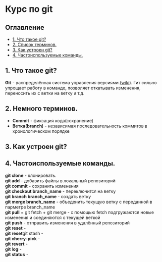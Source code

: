 <h1>Курс по git</h1>

<h2>Оглавление</h2>
<ul>
    <li>
        <a href="#1">1. Что такое git?</a>
    </li>
    <li>
        <a href="#2">2. Список терминов.</a>
    </li>
    <li>
        <a href="#3">3. Как устроен git?</a>
    </li>
    <li>
        <a href="#4">4. Частоиспользуемые команды.</a>
    </li>
</ul>

<h2 id="1">1. Что такое git?</h2>
<p>
    <strong>Git</strong> - распределённая система управления версиями.(<a href="https://ru.wikipedia.org/wiki/Git">wiki</a>). Гит сильно упрощает работу в команде, позволяет откатывать изменения, переносить их с ветки на ветку и т.д.
</p>

<h2 id="2">2. Немного терминов.</h2>
<ul>
    <li>
        <strong>Commit</strong> - фиксация кода(сохранение)
    </li>
    <li>
        <strong>Ветка(branch)</strong> - независимая последовательность коммитов в хронологическом порядке 
    </li>
</ul>

<h2 id="3">3. Как устроен git?</h2>

<h2 id="4">4. Частоиспользуемые команды.</h2>
<strong>git clone</strong> - клонировать. <br />
<strong>git add</strong> - добавить файлы в локальный репозиторий <br />
<strong>git commit</strong> - сохранить изменения <br />
<strong>git checkout branch_name</strong> - переключится на ветку <br />
<strong>git branch branch_name</strong> - создать ветку <br />
<strong>git merge branch_name</strong> - объеденить текущую ветку с переданной в парметре branch_name <br />
<strong>git pull</strong> = git fetch + git merge - с помощью fetch подгружаются новые изменения и соединяются с текущей веткой <br />
<strong>git push</strong> - отправить изменения в удалённый репозиторий <br />
<strong>git reset</strong> - <br />
<strong>git reset</strong>git stash - <br />
<strong>git cherry-pick</strong> - <br />
<strong>git revert</strong> - <br />
<strong>git log</strong> - <br />
<strong>git status</strong> - <br />
